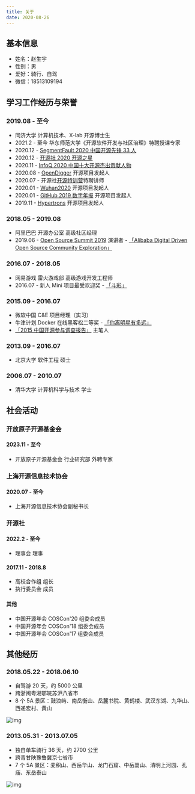```yaml
---
title: 关于
date: 2020-08-26
---
```


## 基本信息

- 姓名：赵生宇
- 性别：男
- 爱好：骑行、自驾
- 微信：18513109194

## 学习工作经历与荣誉

### 2019.08 - 至今

- 同济大学 计算机技术、X-lab 开源博士生
- 2021.2 - 至今 华东师范大学《开源软件开发与社区治理》特聘授课专家
- 2020.12 - [SegmentFault 2020 中国开源先锋 33 人](https://segmentfault.com/a/1190000038597979)
- 2020.12 - [开源社 2020 开源之星](https://my.oschina.net/u/3727380/blog/4772480)
- 2020.11 - [InfoQ 2020 中国十大开源杰出贡献人物](https://baijiahao.baidu.com/s?id=1684312095958242405)
- 2020.08 - [OpenDigger](https://github.com/X-lab2017/open-digger) 开源项目发起人
- 2020.07 - 开源社[开源特训营](https://github.com/kaiyuanshe/Open-source-training-camp)特聘讲师
- 2020.01 - [Wuhan2020](https://github.com/wuhan2020) 开源项目发起人
- 2020.01 - [GitHub 2019 数字年报](https://github.com/X-lab2017/github-analysis-report-2019) 开源项目发起人
- 2019.11 - [Hypertrons](https://github.com/hypertrons/hypertrons) 开源项目发起人

### 2018.05 - 2019.08

- 阿里巴巴 开源办公室 高级社区经理
- 2019.06 - [Open Source Summit 2019](https://events19.lfasiallc.com/events/kubecon-cloudnativecon-china-2019/) 演讲者 - [「Alibaba Digital Driven Open Source Community Exploration」](https://www.youtube.com/watch?v=64RiOyQf_kU)

### 2016.07 - 2018.05

- 网易游戏 雷火游戏部 高级游戏开发工程师
- 2016.07 - 新人 Mini 项目最受欢迎奖 - [「斗彩」](https://v.youku.com/v_show/id_XMTY4MTQ2Mjg5Mg==.html)

### 2015.09 - 2016.07

- 微软中国 C&E 项目经理（实习）
- 牛津计划.Docker 在线黑客松二等奖 - [「你离明星有多远」](https://v.youku.com/v_show/id_XMTQwNjMzOTcyOA==.html)
- [「2015 中国开源参与调查报告」](https://github.com/kaiyuanshe/2015-China-Open-Source-Participation-Survey-Report/blob/master/report/2015%E4%B8%AD%E5%9B%BD%E5%BC%80%E6%BA%90%E5%8F%82%E4%B8%8E%E8%B0%83%E6%9F%A5%E6%8A%A5%E5%91%8A.pdf) 主笔人

### 2013.09 - 2016.07

- 北京大学 软件工程 硕士

### 2006.07 - 2010.07

- 清华大学 计算机科学与技术 学士

## 社会活动

### 开放原子开源基金会

#### 2023.11 - 至今

- 开放原子开源基金会 行业研究部 外聘专家

### 上海开源信息技术协会

#### 2020.07 - 至今

- 上海开源信息技术协会副秘书长

### 开源社

#### 2022.2 - 至今

- 理事会 理事

#### 2017.11 - 2018.8

- 高校合作组 组长
- 执行委员会 成员

#### 其他

- 中国开源年会 COSCon'20 组委会成员
- 中国开源年会 COSCon'18 组委会成员
- 中国开源年会 COSCon'17 组委会成员

## 其他经历

### 2018.05.22 - 2018.06.10

- 自驾游 20 天，约 5000 公里
- 跨浙闽粤湘鄂皖苏沪八省市
- 8 个 5A 景区：鼓浪屿、南岳衡山、岳麓书院、黄鹤楼、武汉东湖、九华山、西递宏村、黄山

![img](/images/2018-car-route.jpeg?x-oss-process=style/400width)

### 2013.05.31 - 2013.07.05

- 独自单车骑行 36 天，约 2700 公里
- 跨青甘陕豫鲁冀京七省市
- 7 个 5A 景区：麦积山、西岳华山、龙门石窟、中岳嵩山、清明上河园、孔庙、东岳泰山

![img](/images/2013-bike-route.jpeg?x-oss-process=style/400width)
